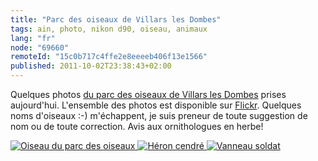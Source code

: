 ```yaml
---
title: "Parc des oiseaux de Villars les Dombes"
tags: ain, photo, nikon d90, oiseau, animaux
lang: "fr"
node: "69660"
remoteId: "15c0b717c4ffe2e8eeeeb406f13e1566"
published: 2011-10-02T23:38:43+02:00
---
```


Quelques photos [du parc des oiseaux de Villars les Dombes](http://www.parcdesoiseaux.com/fr/) prises aujourd'hui. L'ensemble des photos est disponible sur [Flickr](http://www.flickr.com/photos/tigr0u/sets/72157627802960454/). Quelques noms d'oiseaux :-) m'échappent, je suis preneur de toute suggestion de nom ou de toute correction. Avis aux ornithologues en herbe!

<a href="/images/oiseau-du-parc-des-oiseaux.jpg"><img loading="lazy" src="/images/660x/oiseau-du-parc-des-oiseaux.jpg" alt="Oiseau du parc des oiseaux">
</a>
<a href="/images/heron-cendre.jpg"><img loading="lazy" src="/images/660x/heron-cendre.jpg" alt="Héron cendré">
</a>
<a href="/images/vanneau-soldat.jpg"><img loading="lazy" src="/images/660x/vanneau-soldat.jpg" alt="Vanneau soldat">
</a>

